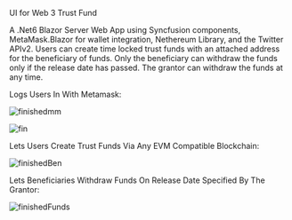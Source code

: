 UI for Web 3 Trust Fund

A .Net6 Blazor Server Web App using Syncfusion components, MetaMask.Blazor for wallet integration, Nethereum Library, and the Twitter APIv2. Users can create time locked trust funds with an attached address for the beneficiary of funds. Only the beneficiary can withdraw the funds only if the release date has passed. The grantor can withdraw the funds at any time.

Logs Users In With Metamask:

![finishedmm](https://user-images.githubusercontent.com/95720340/167538320-24e7dd35-1256-4d51-bb23-12888c9e8846.png)


![fin](https://user-images.githubusercontent.com/95720340/167539212-e9aaaf09-5446-44f6-a590-22b1d5227e93.png)


Lets Users Create Trust Funds Via Any EVM Compatible Blockchain:

![finishedBen](https://user-images.githubusercontent.com/95720340/167538406-bfcb36a4-d5e1-4397-bc22-8d18d64ed8f2.png)

Lets Beneficiaries Withdraw Funds On Release Date Specified By The Grantor:

![finishedFunds](https://user-images.githubusercontent.com/95720340/167538361-7a65adc7-564d-4517-a73b-0299f149f8e3.png)


